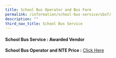 ```yaml
---
title: School Bus Operator and Bus Fare
permalink: /information/school-bus-service/sbof/
description: ""
third_nav_title: School Bus Service
---
```

#### School Bus Service : Awarded Vendor

**School Bus Operator and NTE Price :** [Click Here](/files/busprice.pdf)